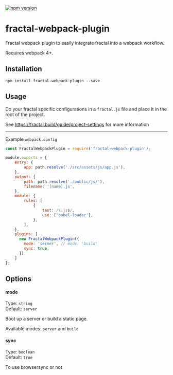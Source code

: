 [![npm version](https://badge.fury.io/js/fractal-webpack-plugin.svg)](https://badge.fury.io/js/fractal-webpack-plugin)


# fractal-webpack-plugin
Fractal webpack plugin to easily integrate fractal into a webpack workflow. 

Requires webpack 4+.

## Installation

```
npm install fractal-webpack-plugin --save
```


## Usage

Do your fractal specific configurations in a `fractal.js` file and place it in the root of the project.

See https://fractal.build/guide/project-settings for more information

---

Example `webpack.config`

```javascript
const FractalWebpackPlugin = require('fractal-webpack-plugin');

module.exports = {
    entry: {
        app: path.resolve('./src/assets/js/app.js'),
    },
    output: {
        path: path.resolve('./public/js/'),
        filename: '[name].js',
    },
    module: {
        rules: [
            {
                test: /\.js$/,
                use: ['babel-loader'],
            },
        ],
    },
    plugins: [
      new FractalWebpackPlugin({
        mode: 'server', // mode: 'build'
        sync: true,
      })
    ]
};
```

## Options

#### mode

Type: `string` <br>
Default: `server`

Boot up a server or build a static page.

Available modes: `server` and `build`

#### sync

Type: `boolean` <br>
Default: `true`

To use browsersync or not

